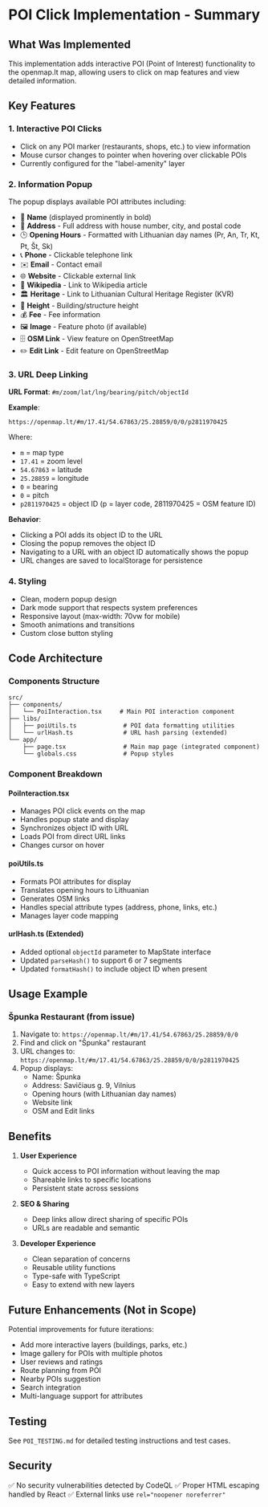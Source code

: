 # POI Click Implementation - Summary

## What Was Implemented

This implementation adds interactive POI (Point of Interest) functionality to the openmap.lt map, allowing users to click on map features and view detailed information.

## Key Features

### 1. Interactive POI Clicks
- Click on any POI marker (restaurants, shops, etc.) to view information
- Mouse cursor changes to pointer when hovering over clickable POIs
- Currently configured for the "label-amenity" layer

### 2. Information Popup
The popup displays available POI attributes including:
- 📍 **Name** (displayed prominently in bold)
- 📍 **Address** - Full address with house number, city, and postal code
- 🕒 **Opening Hours** - Formatted with Lithuanian day names (Pr, An, Tr, Kt, Pt, Št, Sk)
- 📞 **Phone** - Clickable telephone link
- ✉️ **Email** - Contact email
- 🌐 **Website** - Clickable external link
- 📖 **Wikipedia** - Link to Wikipedia article
- 🏛️ **Heritage** - Link to Lithuanian Cultural Heritage Register (KVR)
- 📏 **Height** - Building/structure height
- 💰 **Fee** - Fee information
- 🖼️ **Image** - Feature photo (if available)
- 🗄️ **OSM Link** - View feature on OpenStreetMap
- ✏️ **Edit Link** - Edit feature on OpenStreetMap

### 3. URL Deep Linking
**URL Format**: `#m/zoom/lat/lng/bearing/pitch/objectId`

**Example**: 
```
https://openmap.lt/#m/17.41/54.67863/25.28859/0/0/p2811970425
```

Where:
- `m` = map type
- `17.41` = zoom level
- `54.67863` = latitude
- `25.28859` = longitude
- `0` = bearing
- `0` = pitch
- `p2811970425` = object ID (p = layer code, 2811970425 = OSM feature ID)

**Behavior**:
- Clicking a POI adds its object ID to the URL
- Closing the popup removes the object ID
- Navigating to a URL with an object ID automatically shows the popup
- URL changes are saved to localStorage for persistence

### 4. Styling
- Clean, modern popup design
- Dark mode support that respects system preferences
- Responsive layout (max-width: 70vw for mobile)
- Smooth animations and transitions
- Custom close button styling

## Code Architecture

### Components Structure
```
src/
├── components/
│   └── PoiInteraction.tsx     # Main POI interaction component
├── libs/
│   ├── poiUtils.ts             # POI data formatting utilities
│   └── urlHash.ts              # URL hash parsing (extended)
└── app/
    ├── page.tsx                # Main map page (integrated component)
    └── globals.css             # Popup styles
```

### Component Breakdown

#### PoiInteraction.tsx
- Manages POI click events on the map
- Handles popup state and display
- Synchronizes object ID with URL
- Loads POI from direct URL links
- Changes cursor on hover

#### poiUtils.ts
- Formats POI attributes for display
- Translates opening hours to Lithuanian
- Generates OSM links
- Handles special attribute types (address, phone, links, etc.)
- Manages layer code mapping

#### urlHash.ts (Extended)
- Added optional `objectId` parameter to MapState interface
- Updated `parseHash()` to support 6 or 7 segments
- Updated `formatHash()` to include object ID when present

## Usage Example

### Špunka Restaurant (from issue)
1. Navigate to: `https://openmap.lt/#m/17.41/54.67863/25.28859/0/0`
2. Find and click on "Špunka" restaurant
3. URL changes to: `https://openmap.lt/#m/17.41/54.67863/25.28859/0/0/p2811970425`
4. Popup displays:
   - Name: Špunka
   - Address: Savičiaus g. 9, Vilnius
   - Opening hours (with Lithuanian day names)
   - Website link
   - OSM and Edit links

## Benefits

1. **User Experience**
   - Quick access to POI information without leaving the map
   - Shareable links to specific locations
   - Persistent state across sessions

2. **SEO & Sharing**
   - Deep links allow direct sharing of specific POIs
   - URLs are readable and semantic

3. **Developer Experience**
   - Clean separation of concerns
   - Reusable utility functions
   - Type-safe with TypeScript
   - Easy to extend with new layers

## Future Enhancements (Not in Scope)

Potential improvements for future iterations:
- Add more interactive layers (buildings, parks, etc.)
- Image gallery for POIs with multiple photos
- User reviews and ratings
- Route planning from POI
- Nearby POIs suggestion
- Search integration
- Multi-language support for attributes

## Testing

See `POI_TESTING.md` for detailed testing instructions and test cases.

## Security

✅ No security vulnerabilities detected by CodeQL
✅ Proper HTML escaping handled by React
✅ External links use `rel="noopener noreferrer"`
